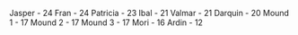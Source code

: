 Jasper - 24
Fran - 24
Patricia - 23
Ibal - 21
Valmar - 21
Darquin - 20
Mound 1 - 17
Mound 2 - 17
Mound 3 - 17
Mori - 16
Ardin - 12

